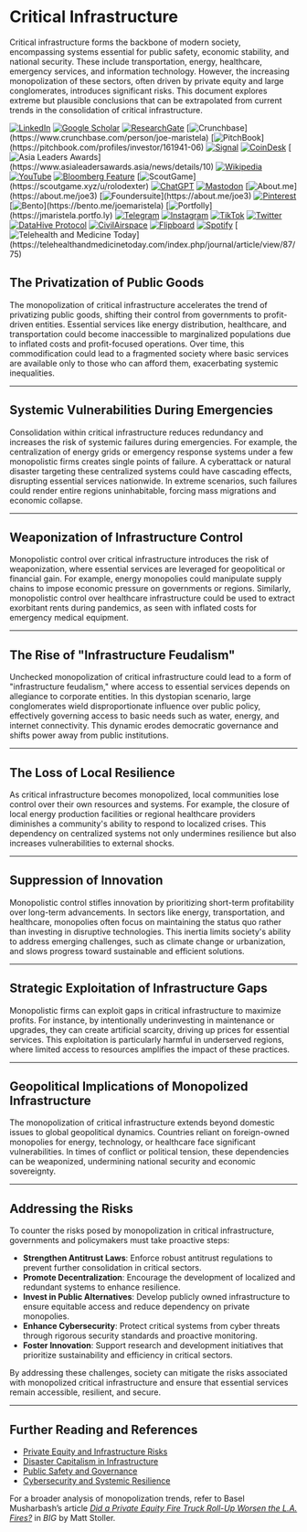 # Critical Infrastructure

Critical infrastructure forms the backbone of modern society, encompassing systems essential for public safety, economic stability, and national security. These include transportation, energy, healthcare, emergency services, and information technology. However, the increasing monopolization of these sectors, often driven by private equity and large conglomerates, introduces significant risks. This document explores extreme but plausible conclusions that can be extrapolated from current trends in the consolidation of critical infrastructure.

[![LinkedIn](https://img.shields.io/badge/LinkedIn-Profile-0077B5?style=flat-square\&logo=linkedin\&logoColor=white)](https://linkedin.com/in/rolodexter) [![Google Scholar](https://img.shields.io/badge/Google_Scholar-Profile-4285F4?style=flat-square\&logo=googlescholar\&logoColor=white)](https://scholar.google.com/citations?user=gHTHirEAAAAJ) [![ResearchGate](https://img.shields.io/badge/ResearchGate-Profile-00CCBB?style=flat-square\&logo=researchgate\&logoColor=white)](https://www.researchgate.net/profile/Joe-Maristela-2) [![Crunchbase](https://img.shields.io/badge/Crunchbase-Profile-0288D1?style=flat-square\&logo=data:image/svg+xml;base64,PHN...)](https://www.crunchbase.com/person/joe-maristela) [![PitchBook](https://img.shields.io/badge/PitchBook-Profile-003B6B?style=flat-square\&logo=data:image/svg+xml;base64,PHN...)](https://pitchbook.com/profiles/investor/161941-06) [![Signal](https://img.shields.io/badge/Signal-Profile-6E97F0?style=flat-square\&logo=signal\&logoColor=white)](https://signal.nfx.com/investors/joe-maristela) [![CoinDesk](https://img.shields.io/badge/CoinDesk-Contributor-F7931A?style=flat-square\&logo=news\&logoColor=white)](https://www.coindesk.com/author/joe-maristela) [![Asia Leaders Awards](https://img.shields.io/badge/Asia_Leaders_Awards-Feature-DA291C?style=flat-square\&logo=data:image/svg+xml;base64,PHN...)](https://www.asialeadersawards.asia/news/details/10) [![Wikipedia](https://img.shields.io/badge/Wikipedia-Profile-000000?style=flat-square\&logo=wikipedia\&logoColor=white)](https://en.wikipedia.org/wiki/File:Joe_Maristela_in_Paniqui_Tarlac_Tech_Seminar_2015.jpg) [![YouTube](https://img.shields.io/badge/YouTube-Channel-FF0000?style=flat-square\&logo=youtube\&logoColor=white)](https://www.youtube.com/@rolodexter) [![Bloomberg Feature](https://img.shields.io/badge/Bloomberg-Feature-5E5E5E?style=flat-square\&logo=youtube\&logoColor=white)](https://www.youtube.com/watch?v=Ep8Mo0kRjaY) [![ScoutGame](https://img.shields.io/badge/ScoutGame-Profile-8A2BE2?style=flat-square\&logo=data:image/svg+xml;base64,PHN...)](https://scoutgame.xyz/u/rolodexter) [![ChatGPT](https://img.shields.io/badge/ChatGPT-Resume_and_Biodata-00A67E?style=flat-square\&logo=chatgpt\&logoColor=white)](https://chatgpt.com/g/g-675caa5a54e88191bd807764592df744-joe-s-resume-and-application-data) [![Mastodon](https://img.shields.io/badge/Mastodon-Profile-6364FF?style=flat-square\&logo=mastodon\&logoColor=white)](https://mastodon.social/@JoeMaristela) [![About.me](https://img.shields.io/badge/About.me-Profile-000000?style=flat-square\&logo=data:image/svg+xml;base64,PHN...)](https://about.me/joe3) [![Foundersuite](https://img.shields.io/badge/Foundersuite-Profile-0056D2?style=flat-square\&logo=data:image/svg+xml;base64,PHN...)](https://about.me/joe3) [![Pinterest](https://img.shields.io/badge/Pinterest-@rolodexter-BD081C?style=flat-square\&logo=pinterest\&logoColor=white)](https://nl.pinterest.com/rolodexter/) [![Bento](https://img.shields.io/badge/Bento-Profile-F7931A?style=flat-square\&logo=data:image/svg+xml;base64,PHN...)](https://bento.me/joemaristela) [![Portfolly](https://img.shields.io/badge/Portfolly-Profile-F7931A?style=flat-square\&logo=data:image/svg+xml;base64,PHN...)](https://jmaristela.portfo.ly) [![Telegram](https://img.shields.io/badge/Telegram-Contact-2CA5E0?style=flat-square\&logo=telegram\&logoColor=white)](https://t.me/joemaristela) [![Instagram](https://img.shields.io/badge/Instagram-@joemaristela3-E4405F?style=flat-square\&logo=instagram\&logoColor=white)](https://www.instagram.com/joemaristela3/) [![TikTok](https://img.shields.io/badge/TikTok-@rolodexter-000000?style=flat-square\&logo=tiktok\&logoColor=white)](https://www.tiktok.com/@rolodexter) [![Twitter](https://img.shields.io/badge/Twitter-Profile-1DA1F2?style=flat-square\&logo=twitter\&logoColor=white)](https://twitter.com/joemaristela) [![DataHive Protocol](https://img.shields.io/badge/DataHive-Protocol-005F73?style=flat-square\&logo=github\&logoColor=white)](https://github.com/rolodexter/DataHive-Protocol) [![CivilAirspace](https://img.shields.io/badge/CivilAirspace-Project-023047?style=flat-square\&logo=github\&logoColor=white)](https://github.com/rolodexter/CivilAirspace) [![Flipboard](https://img.shields.io/badge/Flipboard-Magazine-E83151?style=flat-square\&logo=flipboard\&logoColor=white)](https://flipboard.com/@rolodexter/rolodexter-jergu04fz) [![Spotify](https://img.shields.io/badge/Spotify-Listen-1DB954?style=flat-square\&logo=spotify\&logoColor=white)](https://open.spotify.com/show/11s0wEdbc8k3caT6xur57a) [![Telehealth and Medicine Today](https://img.shields.io/badge/Telehealth-Article-0077B5?style=flat-square\&logo=data:image/svg+xml;base64,PHN...)](https://telehealthandmedicinetoday.com/index.php/journal/article/view/87/75)

## The Privatization of Public Goods

The monopolization of critical infrastructure accelerates the trend of privatizing public goods, shifting their control from governments to profit-driven entities. Essential services like energy distribution, healthcare, and transportation could become inaccessible to marginalized populations due to inflated costs and profit-focused operations. Over time, this commodification could lead to a fragmented society where basic services are available only to those who can afford them, exacerbating systemic inequalities.

***

## Systemic Vulnerabilities During Emergencies

Consolidation within critical infrastructure reduces redundancy and increases the risk of systemic failures during emergencies. For example, the centralization of energy grids or emergency response systems under a few monopolistic firms creates single points of failure. A cyberattack or natural disaster targeting these centralized systems could have cascading effects, disrupting essential services nationwide. In extreme scenarios, such failures could render entire regions uninhabitable, forcing mass migrations and economic collapse.

***

## Weaponization of Infrastructure Control

Monopolistic control over critical infrastructure introduces the risk of weaponization, where essential services are leveraged for geopolitical or financial gain. For example, energy monopolies could manipulate supply chains to impose economic pressure on governments or regions. Similarly, monopolistic control over healthcare infrastructure could be used to extract exorbitant rents during pandemics, as seen with inflated costs for emergency medical equipment.

***

## The Rise of "Infrastructure Feudalism"

Unchecked monopolization of critical infrastructure could lead to a form of "infrastructure feudalism," where access to essential services depends on allegiance to corporate entities. In this dystopian scenario, large conglomerates wield disproportionate influence over public policy, effectively governing access to basic needs such as water, energy, and internet connectivity. This dynamic erodes democratic governance and shifts power away from public institutions.

***

## The Loss of Local Resilience

As critical infrastructure becomes monopolized, local communities lose control over their own resources and systems. For example, the closure of local energy production facilities or regional healthcare providers diminishes a community's ability to respond to localized crises. This dependency on centralized systems not only undermines resilience but also increases vulnerabilities to external shocks.

***

## Suppression of Innovation

Monopolistic control stifles innovation by prioritizing short-term profitability over long-term advancements. In sectors like energy, transportation, and healthcare, monopolies often focus on maintaining the status quo rather than investing in disruptive technologies. This inertia limits society's ability to address emerging challenges, such as climate change or urbanization, and slows progress toward sustainable and efficient solutions.

***

## Strategic Exploitation of Infrastructure Gaps

Monopolistic firms can exploit gaps in critical infrastructure to maximize profits. For instance, by intentionally underinvesting in maintenance or upgrades, they can create artificial scarcity, driving up prices for essential services. This exploitation is particularly harmful in underserved regions, where limited access to resources amplifies the impact of these practices.

***

## Geopolitical Implications of Monopolized Infrastructure

The monopolization of critical infrastructure extends beyond domestic issues to global geopolitical dynamics. Countries reliant on foreign-owned monopolies for energy, technology, or healthcare face significant vulnerabilities. In times of conflict or political tension, these dependencies can be weaponized, undermining national security and economic sovereignty.

***

## Addressing the Risks

To counter the risks posed by monopolization in critical infrastructure, governments and policymakers must take proactive steps:

* **Strengthen Antitrust Laws**: Enforce robust antitrust regulations to prevent further consolidation in critical sectors.
* **Promote Decentralization**: Encourage the development of localized and redundant systems to enhance resilience.
* **Invest in Public Alternatives**: Develop publicly owned infrastructure to ensure equitable access and reduce dependency on private monopolies.
* **Enhance Cybersecurity**: Protect critical systems from cyber threats through rigorous security standards and proactive monitoring.
* **Foster Innovation**: Support research and development initiatives that prioritize sustainability and efficiency in critical sectors.

By addressing these challenges, society can mitigate the risks associated with monopolized critical infrastructure and ensure that essential services remain accessible, resilient, and secure.

***

## Further Reading and References

* [Private Equity and Infrastructure Risks](../crypto_economics/private_equity.md)
* [Disaster Capitalism in Infrastructure](disaster_capitalism.md)
* [Public Safety and Governance](public_safety.md)
* [Cybersecurity and Systemic Resilience](cyberattacks.md)

For a broader analysis of monopolization trends, refer to Basel Musharbash’s article [_Did a Private Equity Fire Truck Roll-Up Worsen the L.A. Fires?_](https://www.thebignewsletter.com/p/did-a-private-equity-fire-truck-roll?utm_source=post-email-title\&publication_id=11524\&post_id=155466046\&utm_campaign=email-post-title\&isFreemail=true\&r=4a32tl\&triedRedirect=true\&utm_medium=email) in _BIG_ by Matt Stoller.
